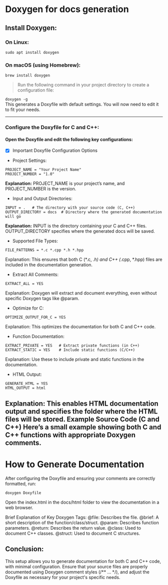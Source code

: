 # Doxygen for docs generation    
## Install Doxygen:    

### On Linux:    
`sudo apt install doxygen`   
### On macOS (using Homebrew):      
`brew install doxygen`  

> Run the following command in your project directory to create a configuration file:   

`doxygen -g`   
This generates a Doxyfile with default settings. You will now need to edit it to fit your needs.   

--- 

### Configure the Doxyfile for C and C++:   

#### Open the Doxyfile and edit the following key configurations:   

- [x] Important Doxyfile Configuration Options   
- Project Settings:   
```
PROJECT_NAME = "Your Project Name"   
PROJECT_NUMBER = "1.0"
```   
**Explanation:** PROJECT_NAME is your project’s name, and PROJECT_NUMBER is the version.   

- Input and Output Directories:   
```
INPUT = .   # The directory with your source code (C, C++)   
OUTPUT_DIRECTORY = docs  # Directory where the generated documentation will go   
```  
**Explanation:** INPUT is the directory containing your C and C++ files. OUTPUT_DIRECTORY specifies where the generated docs will be saved.
- Supported File Types:
```
FILE_PATTERNS = *.c *.cpp *.h *.hpp
```
Explanation: This ensures that both C (*.c, *.h) and C++ (*.cpp, *.hpp) files are included in the documentation generation.
- Extract All Comments:
```
EXTRACT_ALL = YES
```  
Explanation: Doxygen will extract and document everything, even without specific Doxygen tags like @param.
- Optimize for C:
```
OPTIMIZE_OUTPUT_FOR_C = YES
```  
Explanation: This optimizes the documentation for both C and C++ code.
- Function Documentation:
```
EXTRACT_PRIVATE = YES   # Extract private functions (in C++) 
EXTRACT_STATIC = YES    # Include static functions (C/C++)
```  
Explanation: Use these to include private and static functions in the documentation.
- HTML Output:
```
GENERATE_HTML = YES
HTML_OUTPUT = html
```
Explanation: This enables HTML documentation output and specifies the folder where the HTML files will be stored.
Example Source Code (C and C++)
Here’s a small example showing both C and C++ functions with appropriate Doxygen comments.
--- 
# How to Generate Documentation
After configuring the Doxyfile and ensuring your comments are correctly formatted, run:
```
doxygen Doxyfile
```
Open the index.html in the docs/html folder to view the documentation in a web browser.

Brief Explanation of Key Doxygen Tags:
@file: Describes the file.
@brief: A short description of the function/class/struct.
@param: Describes function parameters.
@return: Describes the return value.
@class: Used to document C++ classes.
@struct: Used to document C structures.
## Conclusion:
This setup allows you to generate documentation for both C and C++ code, with minimal configuration. Ensure that your source files are properly documented using Doxygen comment styles (/** ... */), and adjust the Doxyfile as necessary for your project's specific needs.
